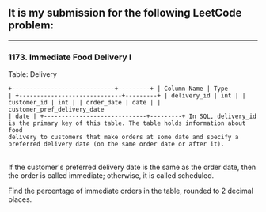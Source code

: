 ## It is my submission for the following LeetCode problem:

---

### 1173. Immediate Food Delivery I

Table: Delivery

<code>+-----------------------------+---------+
| Column Name                 | Type    |
+-----------------------------+---------+
| delivery_id                 | int     |
| customer_id                 | int     |
| order_date                  | date    |
| customer_pref_delivery_date | date    |
+-----------------------------+---------+
In SQL, delivery_id is the primary key of this table.
The table holds information about food delivery to customers that make orders at some date and specify a preferred delivery date (on the same order date or after it).
</code><br>

If the customer's preferred delivery date is the same as the order date, then the order is called immediate; otherwise, it is called scheduled.

Find the percentage of immediate orders in the table, rounded to 2 decimal places.
